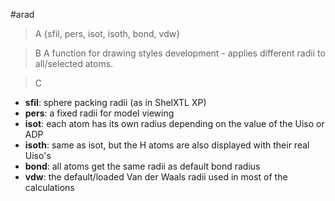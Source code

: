 #arad

>A {sfil, pers, isot, isoth, bond, vdw}

>B A function for drawing styles development - applies different radii to all/selected atoms.

>C
 * **sfil**: sphere packing radii (as in ShelXTL XP)
 * **pers**: a fixed radii for model viewing
 * **isot**: each atom has its own radius depending on the value of the Uiso or ADP
 * **isoth**: same as isot, but the H atoms are also displayed with their real Uiso's
 * **bond**: all atoms get the same radii as default bond radius
 * **vdw**: the default/loaded Van der Waals radii used in most of the calculations

